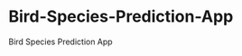  # Bird-Species-Prediction-App
Bird Species Prediction App
     
          
         
                       
             
             
             
        
                                     
                    
                                      
                      
                  

